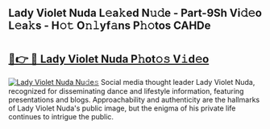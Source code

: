 ## Lady Violet Nuda L𝚎a𝚔ed N𝚞𝚍e - Part-9Sh Vi𝚍𝚎o L𝚎a𝚔s - H𝚘𝚝 O𝚗𝚕yf𝚊ns P𝚑𝚘tos CAHDe

# <h2><a href="http://kfba77.oniu.top/?m=Lady+Violet+Nuda">🔗👉 🔴 Lady Violet Nuda P𝚑ot𝚘𝚜 V𝚒d𝚎o</a></h2>

[![Lady Violet Nuda Nu𝚍e𝚜](https://i.imgur.com/0qMVB7G.gif)](http://kfba77.oniu.top/?m=Lady+Violet+Nuda)
Social media thought leader Lady Violet Nuda, recognized for disseminating dance and lifestyle information, featuring presentations and blogs. Approachability and authenticity are the hallmarks of Lady Violet Nuda's public image, but the enigma of his private life continues to intrigue the public.  
